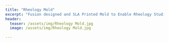 ```yaml
---
title: "Rheology Mold"
excerpt: "Fusion designed and SLA Printed Mold to Enable Rheology Studies"
header:
  teaser: /assets/img/Rheology Mold.jpg
  image: /assets/img/Rheology Mold.jpg
   
---
```

